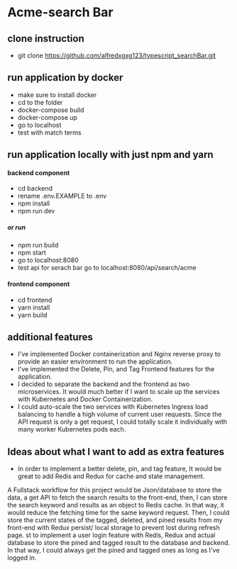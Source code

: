 # Acme-search Bar

## clone instruction
- git clone https://github.com/alfredxgxg123/typescript_searchBar.git


## run application by docker
- make sure to install docker
- cd to the folder
- docker-compose build
- docker-compose up
- go to localhost 
- test with match terms

## run application locally with just npm and yarn
#### backend component
- cd backend
- rename .env.EXAMPLE to .env
- npm install
- npm run dev 
##### or run
- npm run build
- npm start
- go to localhost:8080
- test api for serach bar go to localhost:8080/api/search/acme

#### frontend component
- cd frontend
- yarn install
- yarn build

## additional features
- I've implemented Docker containerization and Nginx reverse proxy to provide an easier environment to run the application.
- I've implemented the Delete, Pin, and Tag Frontend features for the application.
- I decided to separate the backend and the frontend as two microservices. It would much better if I want to scale up the services with Kubernetes and Docker Containerization.
- I could auto-scale the two services with Kubernetes Ingress load balancing to handle a high volume of current user requests. Since the API request is only a get request, I could totally scale it individually with many worker Kubernetes pods each.


## Ideas about what I want to add as extra features
- In order to implement a better delete, pin, and tag feature, It would be great to add Redis and Redux for cache and state management.

A Fullstack workflow for this project would be Json/database to store the data, a get API to fetch the search results to the front-end, then, I can store the search keyword and results as an object to Redis cache. In that way, it would reduce the fetching time for the same keyword request. Then, I could store the current states of the tagged, deleted, and pined results from my front-end with Redux persist/ local storage to prevent lost during refresh page.
st to implement a user login feature with Redis, Redux and actual database to store the pined and tagged result to the database and backend. In that way, I could always get the pined and tagged ones as long as I've logged in.



